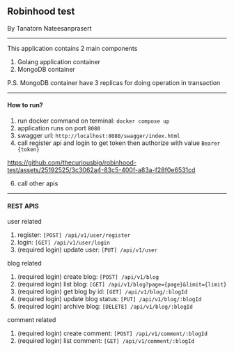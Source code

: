 ## Robinhood test

By Tanatorn Nateesanprasert

---
This application contains 2 main components
1. Golang application container
2. MongoDB container

P.S. MongoDB container have 3 replicas for doing operation in transaction

---
#### How to run?
1. run docker command on terminal: `docker compose up`
2. application runs on port `8080`
3. swagger url: `http://localhost:8080/swagger/index.html`
4. call register api and login to get token then authorize with value `Bearer {token}`

https://github.com/thecuriousbig/robinhood-test/assets/25192525/3c3062a4-83c5-400f-a83a-f28f0e6531cd

6. call other apis





---
#### REST APIS

user related
1. register: `[POST] /api/v1/user/register`
2. login: `[GET] /api/v1/user/login`
3. (required login) update user:  `[PUT] /api/v1/user`

blog related
1. (required login) create blog: `[POST] /api/v1/blog`
2. (required login) list blog: `[GET] /api/v1/blog?page={page}&limit={limit}`
3. (required login) get blog by id: `[GET] /api/v1/blog/:blogId`
4. (required login) update blog status: `[PUT] /api/v1/blog/:blogId`
5. (required login) archive blog: `[DELETE] /api/v1/blog/:blogId`

comment related
1. (required login) create comment: `[POST] /api/v1/comment/:blogId`
2. (required login) list comment: `[GET] /api/v1/comment/:blogId`
